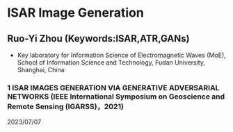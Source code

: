 #  ISAR Image Generation
## Ruo-Yi Zhou (Keywords:ISAR,ATR,GANs)
- Key laboratory for Information Science of Electromagnetic Waves (MoE), School of Information Science and 
  Technology, Fudan University, Shanghai, China
### 1 ISAR IMAGES GENERATION VIA GENERATIVE ADVERSARIAL NETWORKS (IEEE International Symposium on Geoscience and Remote Sensing (IGARSS)，2021) 
   2023/07/07
